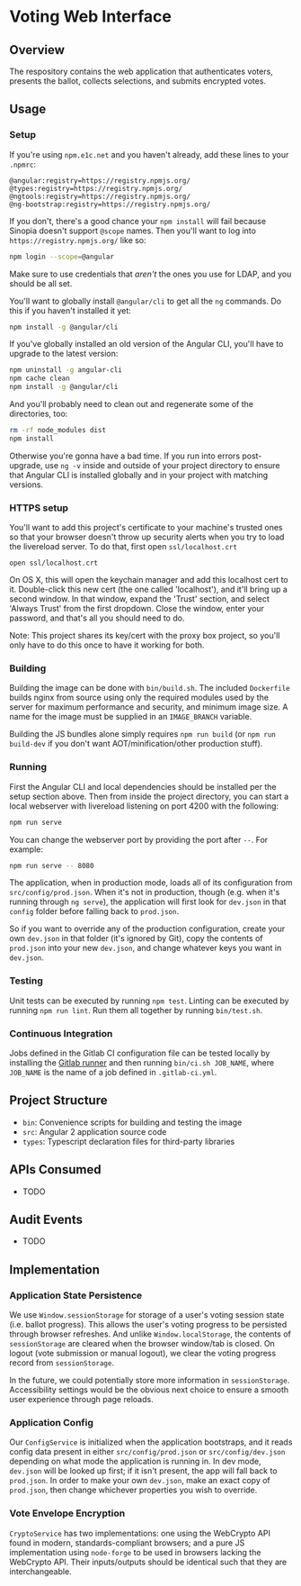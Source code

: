 # Voting Web Interface

## Overview

The respository contains the web application that authenticates voters, presents the ballot,
collects selections, and submits encrypted votes.

## Usage

### Setup

If you're using `npm.e1c.net` and you haven't already, add these lines to your `.npmrc`:

```
@angular:registry=https://registry.npmjs.org/
@types:registry=https://registry.npmjs.org/
@ngtools:registry=https://registry.npmjs.org/
@ng-bootstrap:registry=https://registry.npmjs.org/
```

If you don't, there's a good chance your `npm install` will fail because Sinopia doesn't support
`@scope` names. Then you'll want to log into `https://registry.npmjs.org/` like so:

```bash
npm login --scope=@angular
```

Make sure to use credentials that *aren't* the ones you use for LDAP, and you should be all set.

You'll want to globally install `@angular/cli` to get all the `ng` commands. Do this if you haven't installed it yet:

```bash
npm install -g @angular/cli
```

If you've globally installed an old version of the Angular CLI, you'll have to upgrade to the latest version:

```bash
npm uninstall -g angular-cli
npm cache clean
npm install -g @angular/cli
```

And you'll probably need to clean out and regenerate some of the directories, too:

```bash
rm -rf node_modules dist
npm install
```

Otherwise you're gonna have a bad time. If you run into errors post-upgrade, use `ng -v` inside and
outside of your project directory to ensure that Angular CLI is installed globally and in your
project with matching versions.

### HTTPS setup

You'll want to add this project's certificate to your machine's trusted ones so that your browser doesn't throw up security alerts when you try to load the livereload server. To do that, first open `ssl/localhost.crt`
```
open ssl/localhost.crt
```
On OS X, this will open the keychain manager and add this localhost cert to it. Double-click this new cert (the one called 'localhost'), and it'll bring up a second window. In that window, expand the 'Trust' section, and select 'Always Trust' from the first dropdown. Close the window, enter your password, and that's all you should need to do.

Note: This project shares its key/cert with the proxy box project, so you'll only have to do this once to have it working for both.

### Building

Building the image can be done with `bin/build.sh`. The included `Dockerfile` builds nginx from
source using only the required modules used by the server for maximum performance and security,
and minimum image size. A name for the image must be supplied in an `IMAGE_BRANCH` variable.

Building the JS bundles alone simply requires `npm run build` (or `npm run build-dev` if you don't want AOT/minification/other production stuff).

### Running

First the Angular CLI and local dependencies should be installed per the setup section above.
Then from inside the project directory, you can start a local webserver with livereload
listening on port 4200 with the following:

```bash
npm run serve
```

You can change the webserver port by providing the port after `--`. For example:

```bash
npm run serve -- 8080
```

The application, when in production mode, loads all of its configuration from `src/config/prod.json`. When it's not in
production, though (e.g. when it's running through `ng serve`), the application will first look for `dev.json` in that
`config` folder before falling back to `prod.json`.

So if you want to override any of the production configuration, create your own `dev.json` in that folder (it's ignored
by Git), copy the contents of `prod.json` into your new `dev.json`, and change whatever keys you want in `dev.json`.

### Testing

Unit tests can be executed by running `npm test`. Linting can be executed by running `npm run lint`. Run them all together
by running `bin/test.sh`.

### Continuous Integration

Jobs defined in the Gitlab CI configuration file can be tested locally by installing the [Gitlab
runner](https://docs.gitlab.com/runner/install/) and then running `bin/ci.sh JOB_NAME`, where
`JOB_NAME` is the name of a job defined in `.gitlab-ci.yml`.

## Project Structure

*   `bin`: Convenience scripts for building and testing the image
*   `src`: Angular 2 application source code
*   `types`: Typescript declaration files for third-party libraries

## APIs Consumed

*   TODO

## Audit Events

*   TODO

## Implementation

### Application State Persistence

We use `Window.sessionStorage` for storage of a user's voting session state (i.e. ballot progress). This allows the user's voting progress to be persisted through browser refreshes. And unlike `Window.localStorage`, the contents of `sessionStorage` are cleared when the browser window/tab is closed. On logout (vote submission or manual logout), we clear the voting progress record from `sessionStorage`.

In the future, we could potentially store more information in `sessionStorage`. Accessibility settings would be the obvious next choice to ensure a smooth user experience through page reloads.

### Application Config

Our `ConfigService` is initialized when the application bootstraps, and it reads config data present in either `src/config/prod.json` or `src/config/dev.json` depending on what mode the application is running in. In dev mode, `dev.json` will be looked up first; if it isn't present, the app will fall back to `prod.json`. In order to make your own `dev.json`, make an exact copy of `prod.json`, then change whichever properties you wish to override.

### Vote Envelope Encryption

`CryptoService` has two implementations: one using the WebCrypto API found in modern, standards-compliant browsers; and a pure JS implementation using `node-forge` to be used in browsers lacking the WebCrypto API. Their inputs/outputs should be identical such that they are interchangeable.
